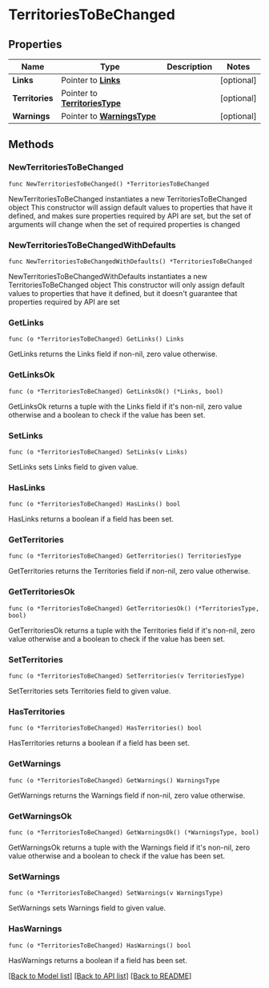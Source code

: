 # TerritoriesToBeChanged

## Properties

Name | Type | Description | Notes
------------ | ------------- | ------------- | -------------
**Links** | Pointer to [**Links**](Links.md) |  | [optional] 
**Territories** | Pointer to [**TerritoriesType**](TerritoriesType.md) |  | [optional] 
**Warnings** | Pointer to [**WarningsType**](WarningsType.md) |  | [optional] 

## Methods

### NewTerritoriesToBeChanged

`func NewTerritoriesToBeChanged() *TerritoriesToBeChanged`

NewTerritoriesToBeChanged instantiates a new TerritoriesToBeChanged object
This constructor will assign default values to properties that have it defined,
and makes sure properties required by API are set, but the set of arguments
will change when the set of required properties is changed

### NewTerritoriesToBeChangedWithDefaults

`func NewTerritoriesToBeChangedWithDefaults() *TerritoriesToBeChanged`

NewTerritoriesToBeChangedWithDefaults instantiates a new TerritoriesToBeChanged object
This constructor will only assign default values to properties that have it defined,
but it doesn't guarantee that properties required by API are set

### GetLinks

`func (o *TerritoriesToBeChanged) GetLinks() Links`

GetLinks returns the Links field if non-nil, zero value otherwise.

### GetLinksOk

`func (o *TerritoriesToBeChanged) GetLinksOk() (*Links, bool)`

GetLinksOk returns a tuple with the Links field if it's non-nil, zero value otherwise
and a boolean to check if the value has been set.

### SetLinks

`func (o *TerritoriesToBeChanged) SetLinks(v Links)`

SetLinks sets Links field to given value.

### HasLinks

`func (o *TerritoriesToBeChanged) HasLinks() bool`

HasLinks returns a boolean if a field has been set.

### GetTerritories

`func (o *TerritoriesToBeChanged) GetTerritories() TerritoriesType`

GetTerritories returns the Territories field if non-nil, zero value otherwise.

### GetTerritoriesOk

`func (o *TerritoriesToBeChanged) GetTerritoriesOk() (*TerritoriesType, bool)`

GetTerritoriesOk returns a tuple with the Territories field if it's non-nil, zero value otherwise
and a boolean to check if the value has been set.

### SetTerritories

`func (o *TerritoriesToBeChanged) SetTerritories(v TerritoriesType)`

SetTerritories sets Territories field to given value.

### HasTerritories

`func (o *TerritoriesToBeChanged) HasTerritories() bool`

HasTerritories returns a boolean if a field has been set.

### GetWarnings

`func (o *TerritoriesToBeChanged) GetWarnings() WarningsType`

GetWarnings returns the Warnings field if non-nil, zero value otherwise.

### GetWarningsOk

`func (o *TerritoriesToBeChanged) GetWarningsOk() (*WarningsType, bool)`

GetWarningsOk returns a tuple with the Warnings field if it's non-nil, zero value otherwise
and a boolean to check if the value has been set.

### SetWarnings

`func (o *TerritoriesToBeChanged) SetWarnings(v WarningsType)`

SetWarnings sets Warnings field to given value.

### HasWarnings

`func (o *TerritoriesToBeChanged) HasWarnings() bool`

HasWarnings returns a boolean if a field has been set.


[[Back to Model list]](../README.md#documentation-for-models) [[Back to API list]](../README.md#documentation-for-api-endpoints) [[Back to README]](../README.md)


